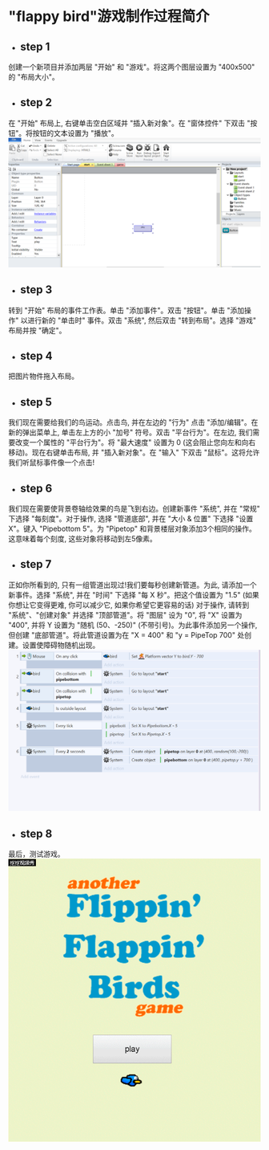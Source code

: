 # "flappy bird"游戏制作过程简介
* ## step 1  
创建一个新项目并添加两层 "开始" 和 "游戏"。将这两个图层设置为 "400x500" 的 "布局大小"。  
* ## step 2  
在 "开始" 布局上, 右键单击空白区域并 "插入新对象"。在 "窗体控件" 下双击 "按钮"。将按钮的文本设置为 "播放"。
![](images/2.png)  
* ## step 3  
转到 "开始" 布局的事件工作表。单击 "添加事件"。双击 "按钮"。单击 "添加操作" 以进行新的 "单击时" 事件。双击 "系统", 然后双击 "转到布局"。选择 "游戏" 布局并按 "确定"。  
* ## step 4
把图片物件拖入布局。  
* ## step 5
我们现在需要给我们的鸟运动。点击鸟, 并在左边的 "行为" 点击 "添加/编辑"。在新的弹出菜单上, 单击左上方的小 "加号" 符号。双击 "平台行为"。在左边, 我们需要改变一个属性的 "平台行为"。将 "最大速度" 设置为 0 (这会阻止您向左和向右移动)。现在右键单击布局, 并 "插入新对象"。在 "输入" 下双击 "鼠标"。这将允许我们听鼠标事件像一个点击!  
* ## step 6  
我们现在需要使背景卷轴给效果的鸟是飞到右边。创建新事件 "系统", 并在 "常规" 下选择 "每刻度"。对于操作, 选择 "管道底部", 并在 "大小 & 位置" 下选择 "设置 X"。键入 "Pipebottom 5"。为 "Pipetop" 和背景楼层对象添加3个相同的操作。这意味着每个刻度, 这些对象将移动到左5像素。 
* ## step 7  
正如你所看到的, 只有一组管道出现过!我们要每秒创建新管道。为此, 请添加一个新事件。选择 "系统", 并在 "时间" 下选择 "每 X 秒"。把这个值设置为 "1.5" (如果你想让它变得更难, 你可以减少它, 如果你希望它更容易的话)
对于操作, 请转到 "系统"、"创建对象" 并选择 "顶部管道"。将 "图层" 设为 "0", 将 "X" 设置为 "400", 并将 Y 设置为 "随机 (50、-250)" (不带引号)。为此事件添加另一个操作, 但创建 "底部管道"。将此管道设置为在 "X = 400" 和 "y = PipeTop 700" 处创建。设置使障碍物随机出现。 
![](images/4.png)  
*  ## step 8  
 最后，测试游戏。  
 ![](images/5.gif)
